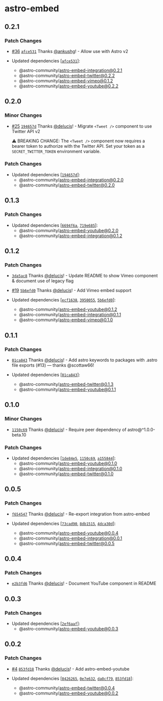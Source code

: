 # astro-embed

## 0.2.1

### Patch Changes

- [#36](https://github.com/astro-community/astro-embed/pull/36) [`afce531`](https://github.com/astro-community/astro-embed/commit/afce531e92efe4c14f48f7c0bfee0cf591dbfef2) Thanks [@ankushg](https://github.com/ankushg)! - Allow use with Astro v2

- Updated dependencies [[`afce531`](https://github.com/astro-community/astro-embed/commit/afce531e92efe4c14f48f7c0bfee0cf591dbfef2)]:
  - @astro-community/astro-embed-integration@0.2.1
  - @astro-community/astro-embed-twitter@0.2.2
  - @astro-community/astro-embed-vimeo@0.1.2
  - @astro-community/astro-embed-youtube@0.2.2

## 0.2.0

### Minor Changes

- [#25](https://github.com/astro-community/astro-embed/pull/25) [`194657d`](https://github.com/astro-community/astro-embed/commit/194657dabaad0aae7183698ee556d289ceed2da7) Thanks [@delucis](https://github.com/delucis)! - Migrate `<Tweet />` component to use Twitter API v2

  ⚠️ BREAKING CHANGE: The `<Tweet />` component now requires a bearer token to authorize with the Twitter API. Set your token as a `SECRET_TWITTER_TOKEN` environment variable.

### Patch Changes

- Updated dependencies [[`194657d`](https://github.com/astro-community/astro-embed/commit/194657dabaad0aae7183698ee556d289ceed2da7)]:
  - @astro-community/astro-embed-integration@0.2.0
  - @astro-community/astro-embed-twitter@0.2.0

## 0.1.3

### Patch Changes

- Updated dependencies [[`6694f6a`](https://github.com/astro-community/astro-embed/commit/6694f6abbdc5f36a3a587071727b14207731d725), [`719e685`](https://github.com/astro-community/astro-embed/commit/719e6859a1cc49a6a0441942d62882ec683dff5d)]:
  - @astro-community/astro-embed-youtube@0.2.0
  - @astro-community/astro-embed-integration@0.1.2

## 0.1.2

### Patch Changes

- [`3da5ac8`](https://github.com/astro-community/astro-embed/commit/3da5ac80860630b5143902c3d46f22e163968428) Thanks [@delucis](https://github.com/delucis)! - Update README to show Vimeo component & document use of legacy flag

* [#19](https://github.com/astro-community/astro-embed/pull/19) [`5b6efd0`](https://github.com/astro-community/astro-embed/commit/5b6efd0d27c4a8b06035c070046c7d73d906f6c0) Thanks [@delucis](https://github.com/delucis)! - Add Vimeo embed support

* Updated dependencies [[`ecf1638`](https://github.com/astro-community/astro-embed/commit/ecf1638e68f7c31ca6a4fcba1f0034bd6f661203), [`3950055`](https://github.com/astro-community/astro-embed/commit/395005508d66555a23a35cc202d41b8081ee8b3d), [`5b6efd0`](https://github.com/astro-community/astro-embed/commit/5b6efd0d27c4a8b06035c070046c7d73d906f6c0)]:
  - @astro-community/astro-embed-youtube@0.1.2
  - @astro-community/astro-embed-integration@0.1.1
  - @astro-community/astro-embed-vimeo@0.1.0

## 0.1.1

### Patch Changes

- [`01ca843`](https://github.com/astro-community/astro-embed/commit/01ca8433c9110a164c45fe1784f48ee4324d8661) Thanks [@delucis](https://github.com/delucis)! - Add astro keywords to packages with .astro file exports (#13) — thanks @scottaw66!

- Updated dependencies [[`01ca843`](https://github.com/astro-community/astro-embed/commit/01ca8433c9110a164c45fe1784f48ee4324d8661)]:
  - @astro-community/astro-embed-twitter@0.1.3
  - @astro-community/astro-embed-youtube@0.1.1

## 0.1.0

### Minor Changes

- [`1150c69`](https://github.com/astro-community/astro-embed/commit/1150c69099cca8dc15dc1492b0367e9ec7bf5cf9) Thanks [@delucis](https://github.com/delucis)! - Require peer dependency of astro@^1.0.0-beta.10

### Patch Changes

- Updated dependencies [[`1de84e5`](https://github.com/astro-community/astro-embed/commit/1de84e541dbb71fdbdf84212f0767bd17a304834), [`1150c69`](https://github.com/astro-community/astro-embed/commit/1150c69099cca8dc15dc1492b0367e9ec7bf5cf9), [`a155844`](https://github.com/astro-community/astro-embed/commit/a155844bbf974c3cffddf6f1bb00d6f6cf09805f)]:
  - @astro-community/astro-embed-youtube@0.1.0
  - @astro-community/astro-embed-integration@0.1.0
  - @astro-community/astro-embed-twitter@0.1.0

## 0.0.5

### Patch Changes

- [`f654547`](https://github.com/astro-community/astro-embed/commit/f6545478d272802c392a4e8698ebdd328dcbee98) Thanks [@delucis](https://github.com/delucis)! - Re-export integration from astro-embed

- Updated dependencies [[`73cad90`](https://github.com/astro-community/astro-embed/commit/73cad907749a9269b58b915718466eb8a327a9bf), [`8db1515`](https://github.com/astro-community/astro-embed/commit/8db1515c23a160ead790063a54603a359c6ee661), [`4dca30d`](https://github.com/astro-community/astro-embed/commit/4dca30d6752359febaed0f01d2ca4e22a0a3dc34)]:
  - @astro-community/astro-embed-youtube@0.0.4
  - @astro-community/astro-embed-integration@0.0.1
  - @astro-community/astro-embed-twitter@0.0.5

## 0.0.4

### Patch Changes

- [`e2b3fd6`](https://github.com/astro-community/astro-embed/commit/e2b3fd68617e3ec86c7fdae45a465f3f0adb01d1) Thanks [@delucis](https://github.com/delucis)! - Document YouTube component in README

## 0.0.3

### Patch Changes

- Updated dependencies [[`2ef6aaf`](https://github.com/astro-community/astro-embed/commit/2ef6aafda66632c4028a409b8f1c3a1e78b20586)]:
  - @astro-community/astro-embed-youtube@0.0.3

## 0.0.2

### Patch Changes

- [#4](https://github.com/astro-community/astro-embed/pull/4) [`853fd18`](https://github.com/astro-community/astro-embed/commit/853fd18441ae99f3caab6ef8e55e1998bdd08584) Thanks [@delucis](https://github.com/delucis)! - Add astro-embed-youtube

- Updated dependencies [[`0426265`](https://github.com/astro-community/astro-embed/commit/0426265413503db9f5dffc57f17b7f1c1e8b87ee), [`0e7e632`](https://github.com/astro-community/astro-embed/commit/0e7e6327a0befba450d97bffd3b789fa6f3dd415), [`da0cf79`](https://github.com/astro-community/astro-embed/commit/da0cf795f87cda1e478ecfa02e2492a7b405616e), [`853fd18`](https://github.com/astro-community/astro-embed/commit/853fd18441ae99f3caab6ef8e55e1998bdd08584)]:
  - @astro-community/astro-embed-twitter@0.0.4
  - @astro-community/astro-embed-youtube@0.0.2
